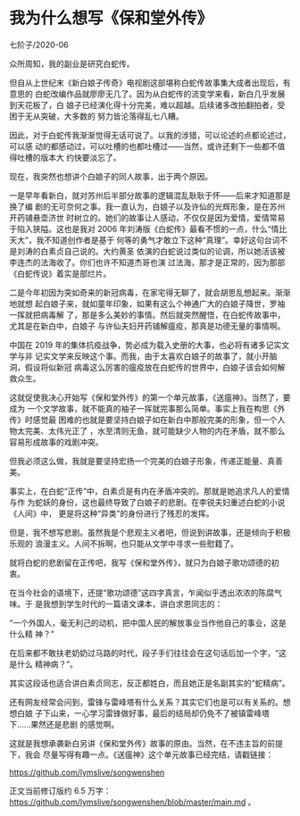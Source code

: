 # 我为什么想写《保和堂外传》

七阶子/2020-06

众所周知，我的副业是研究白蛇传。

但自从上世纪末《新白娘子传奇》电视剧这部堪称白蛇传故事集大成者出现后，有意思的
白蛇改编作品就廖廖无几了。因为从白蛇传的流变学来看，新白几乎发展到天花板了，白
娘子已经演化得十分完美，难以超越。后续诸多改拍翻拍者，受困于无从突破，大多数的
努力皆沦落得乱七八糟。

因此，对于白蛇传我渐渐觉得无话可说了。以我的涉猎，可以论述的点都论述过，可以感
动的都感动过，可以吐槽的也都吐槽过——当然，或许还剩下一些都不值得吐槽的版本大
约快要淡忘了。

现在，我突然也想讲个白娘子的同人故事，出于两个原因。

一是早年看新白，就对苏州后半部分故事的逻辑混乱耿耿于怀——后来才知道那是换了编
剧的无可奈何之事。我一直认为，白娘子以及许仙的光辉形象，是在苏州开药铺悬壶济世
时树立的。她们的故事让人感动，不仅仅是因为爱情，爱情常易于陷入狭隘。这也是我对
2006 年刘涛版《白蛇传》最看不惯的一点，什么“情比天大”，我不知道创作者是基于
何等的勇气才敢立下这种“真理”。幸好这句台词不是刘涛的白素贞自己说的。大约黄圣
依演的白蛇说过类似的论调，所以她活该被李连杰的法海收了。你们也许不知道杰哥也演
过法海，那才是正常的，因为那部《白蛇传说》着实是部烂片。

二是今年初因为突如奇来的新冠病毒，在家宅得无聊了，就会胡思乱想起来。渐渐地就想
起白娘子来，就如童年印象，如果有这么个神通广大的白娘子降世，罗袖一挥就把病毒解
了，那是多么美妙的事情。然后就突然醒悟，在白蛇传故事中，尤其是在新白中，白娘子
与许仙夫妇开药铺解瘟疫，那真是功德无量的事情啊。

中国在 2019 年的集体抗疫战争，势必成为载入史册的大事，也必将有诸多记实文学与非
记实文学来反映这个事。而我，由于太喜欢白娘子的故事了，就小开脑洞，假设将似新冠
病毒这么厉害的瘟疫放在白蛇传的世界中，白娘子该会如何解救众生。

这就促使我决心开始写《保和堂外传》的第一个单元故事，《送瘟神》。当然了，要成为
一个文学故事，就不能真的袖子一挥就完事那么简单。事实上我在构思《外传》时感觉最
困难的也就是要坚持白娘子如在新白中那般完美的形象，但一个人物太完美、太伟光正了
，水至清则无鱼，就可能缺少人物的内在矛盾，就不那么容易形成故事的戏剧冲突。

但我必须这么做，我就是要坚持宏扬一个完美的白娘子形象，传递正能量、真善美。

事实上，在白蛇“正传”中，白素贞是有内在矛盾冲突的。那就是她追求凡人的爱情与作
为蛇妖的身份，这也最终导致了白娘子的悲剧。在李锐夫妇重述白蛇的小说《人间》中，
更是将这种“异类”的身份进行了残忍的发挥。

但是，我不想写悲剧。虽然我是个悲观主义者吧，但说到讲故事，还是倾向于积极乐观的
浪漫主义。人间不拆啊，也只能从文学中寻求一些慰籍了。

就将白蛇的悲剧留在正传吧，我写《保和堂外传》，就只为白娘子歌功颂德的初衷。

在当今社会的语境下，还提“歌功颂德”这四字真言，乍闻似乎透出浓浓的陈腐气味。于
是我想到学生时代的一篇语文课本，讲白求恩同志的：

“一个外国人，毫无利己的动机，把中国人民的解放事业当作他自己的事业，这是什么精
神？”

在后来都不敢扶老奶奶过马路的时代，段子手们往往会在这句话后加一个字，“这是什么
精神病？”。

其实这段话也适合讲白素贞同志，反正都姓白，而且她正是名副其实的“蛇精病”。

还有网友经常会问到，雷锋与雷峰塔有什么关系？其实它们也是可以有关系的。想想白娘
子下山来，一心学习雷锋做好事，最后的结局却仍免不了被镇雷峰塔下……果然还是悲剧
的感觉啊。

这就是我想承袭新白另讲《保和堂外传》故事的原由。当然，在不违主旨的前提下，我会
尽量写得有趣一点。《送瘟神》这个单元故事已经完结，请戳链接：

https://github.com/lymslive/songwenshen

正文当前修订版约 6.5 万字：
https://github.com/lymslive/songwenshen/blob/master/main.md 。
